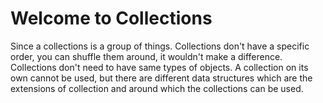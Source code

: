 # Welcome to Collections

Since a collections is a group of things. Collections don't have a specific order, you can shuffle them around, it 
wouldn't make a difference. Collections don't need to have same types of objects. A collection on its own cannot be used, 
but there are different data structures which are the extensions of collection and around which the collections can be 
used.  